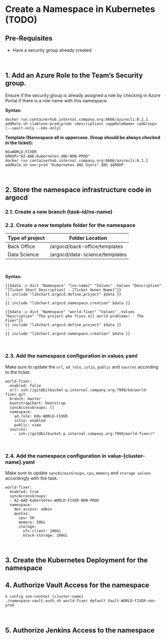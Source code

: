# Create a Namespace in Kubernetes (TODO)

## Pre-Requisites

- Have a security group already created.

&nbsp;

## 1. Add an Azure Role to the Team’s Security group.

Ensure if the security group is already assigned a role by checking in Azure Portal if there is a role name with this namespace.


**Syntax:**
```
docker run containerhub.internal.company.org:6666/azurecli:0.1.1 addRole.sh <lab\non-prod\prod> <description> <appRoleName> <adGroup> [--vault-only --k8s-only]
```

**Template (Namespace all in uppercase. Group should be always checked in the ticket):**
```
NS=WORLD-FIXER
GROUP="AZ-AAD-Kubernetes-$NS-NON-PROD"
docker run containerhub.internal.company.org:6666/azurecli:0.1.1 addRole.sh non-prod "Kubernetes $NS Users" $NS $GROUP 
```

&nbsp;

## 2. Store the namespace infrastructure code in argocd


### 2.1. Create a new branch (task-id/ns-name)


### 2.2. Create a new template folder for the namespace

| Type of project   | Folder Location                   |
| -------------     | -------------                     |
| Back Office       | /argocd/back-office/templates     |
| Data Science      | /argocd/data-science/templates    |

&nbsp;

**Syntax:**

```
{{$data := dict "Namespace" "[ns-name]" "Values" .Values "Description" "[Ticket Short Description] - [Ticket Owner Name]"}} 
{{ include "libchart.argocd.define.project" $data }} 
--- 
{{ include "libchart.argocd.namespace.creation" $data }} 
```

```
{{$data := dict "Namespace" "world-fixer" "Values" .Values "Description" "The project who fixes all world problems! - The Fixer"}} 
{{ include "libchart.argocd.define.project" $data }} 
--- 
{{ include "libchart.argocd.namespace.creation" $data }} 
```

&nbsp;

### 2.3. Add the namespace configuration in values.yaml


Make sure to update the `url`, `ad_role`, `istio`, `public` and `sources` according to the ticket.

```
world-fixer: 
  enabled: false 
  url: ssh://git@bitbucket-p.internal.company.org:7999/kd/world-fixer.git 
  branch: master 
  bootstrapChart: bootstrap 
  syncAccessGroups: [] 
  namespace: 
    ad_role: K8s-WORLD-FIXER 
    istio: enabled 
    public: view 
  sources: 
    - ssh://git@bitbucket-p.internal.company.org:7999/world-fixer/* 
```

&nbsp;

### 2.4. Add the namespace configuration in value-[cluster-name].yaml

Make sure to update `syncAccessGroups`, `cpu`, `memory` and `storage values` accordingly with the task.


```
world-fixer:
  enabled: true
  syncAccessGroups:
  - AZ-AAD-Kubernetes-WORLD-FIXER-NON-PROD
  namespace:
    dev_access: admin
    quotas:
      cpu: 50
      memory: 50Gi
      storage:
        nfs-client: 100Gi
        block-storage: 100Gi
```

&nbsp;

## 3. Create the Kubernetes Deployment for the namespace


## 4. Authorize Vault Access for the namespace

```
k config use-context [cluster-name]
./namespace-vault-auth.sh world-fixer default Vault-WORLD-FIXER-non-prod
```

&nbsp;

## 5. Authorize Jenkins Access to the namespace
